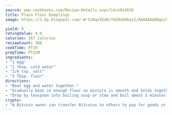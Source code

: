 ```yaml
---
source: www.cookbooks.com/Recipe-Details.aspx?id=1014638
title: Plain Flour Dumplings
image: https://1.bp.blogspot.com/-W-S2Aqx5EU0/YA2HxE8kqsI/AAAAAAAABgo/LNxJ2X_rvYgPNsplYMgQNjuwxaZ0e3pQQCLcBGAsYHQ/s320/17.png

yield: 6
ratingValue: 4.6
calories: 167 calories
reviewCount: 386
cookTime: PT1H
prepTime: PT22M
ingredients:
- "1 egg"
- "1 Tbsp. cold water"
- "1/4 tsp. salt"
- "5 Tbsp. flour"
directions:
- "Beat egg and water together."
- "Gradually beat in enough flour so mixture is smooth and holds together."
- "Drop by teaspoon into boiling soup or stew and boil about 5 minutes."
crypto:
- "A Bitcoin owner can transfer Bitcoins to others to pay for goods or services."
---
```

